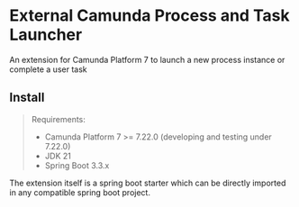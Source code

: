 # External Camunda Process and Task Launcher

An extension for Camunda Platform 7 to launch a new process instance or complete a user task

## Install

> Requirements:
> * Camunda Platform 7 >= 7.22.0 (developing and testing under 7.22.0)
> * JDK 21
> * Spring Boot 3.3.x

The extension itself is a spring boot starter which can be directly imported in any compatible spring boot project.
